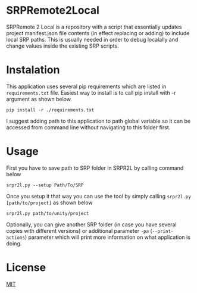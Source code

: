 # SRPRemote2Local
SRPRemote 2 Local is a repository with a script that essentially updates project manifest.json file contents (in effect replacing or adding) to include local SRP paths. This is usually needed in order to debug localally and change values inside the existing SRP scripts.

# Instalation
This application uses several pip requirements which are listed in `requirements.txt` file. Easiest way to install is to call pip install with -r argument as shown below.
```
pip install -r ./requirements.txt
```
I suggest adding path to this application to path global variable so it can be accessed from command line without navigating to this folder first.

# Usage

First you have to save path to SRP folder in SRPR2L by calling command below
```
srpr2l.py --setup Path/To/SRP
```
Once you setup it that way you can use the tool by simply calling `srpr2l.py [path/to/project]` as shown below
```
srpr2l.py path/to/unity/project
```
Optionally, you can give another SRP folder (in case you have several copies with different versions) or additional parameter `-pa` (`--print-actions`) parameter which will print more information on what application is doing.

# License

[MIT](LICENSE)